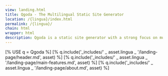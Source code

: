 ```yaml
---
view: landing.html
title: Qgoda - The Multilingual Static Site Generator
location: /{lingua}/index.html
permalink: /{lingua}/
chain: html
wrapper: html
description: Qgoda is a static site generator with a strong focus on multi-linguism and flexibility, written in Perl but extensible with JavaScript, Python, Ruby, Java, and more.
---
```

<qgoda-no-xgettext>
[% USE q = Qgoda %]
[% q.include('_includes/' _ asset.lingua _ '/landing-page/header.md', asset) %]
[% q.include('_includes/' _ asset.lingua _ '/landing-page/main-features.md', asset) %]
[% q.include('_includes/' _ asset.lingua _ '/landing-page/about.md', asset) %]
</qgoda-no-xgettext>
